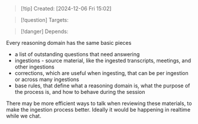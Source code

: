 
>[!tip] Created: [2024-12-06 Fri 15:02]

>[!question] Targets: 

>[!danger] Depends: 

Every reasoning domain has the same basic pieces

- a list of outstanding questions that need answering
- ingestions - source material, like the ingested transcripts, meetings, and other ingestions
- corrections, which are useful when ingesting, that can be per ingestion or across many ingestions
- base rules, that define what a reasoning domain is, what the purpose of the process is, and how to behave during the session

There may be more efficient ways to talk when reviewing these materials, to make the ingestion process better.
Ideally it would be happening in realtime while we chat.